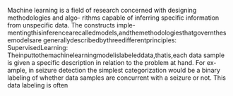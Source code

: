 Machine learning is a field of research concerned with designing methodologies and algo-
rithms capable of inferring specific information from unspecific data. The constructs imple-
mentingthisinferencearecalledmodels,andthemethodologiesthatgovernthesemodelsare
generallydescribedbythreedifferentprinciples:
SupervisedLearning: Theinputtothemachinelearningmodelislabeleddata,thatis,each
data sample is given a specific description in relation to the problem at hand. For ex-
ample, in seizure detection the simplest categorization would be a binary labeling of
whether data samples are concurrent with a seizure or not. This data labeling is often